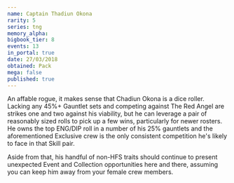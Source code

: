 ```yaml
---
name: Captain Thadiun Okona
rarity: 5
series: tng
memory_alpha:
bigbook_tier: 8
events: 13
in_portal: true
date: 27/03/2018
obtained: Pack
mega: false
published: true
---
```


An affable rogue, it makes sense that Chadiun Okona is a dice roller. Lacking any 45%+ Gauntlet sets and competing against The Red Angel are strikes one and two against his viability, but he can leverage a pair of reasonably sized rolls to pick up a few wins, particularly for newer rosters. He owns the top ENG/DIP roll in a number of his 25% gauntlets and the aforementioned Exclusive crew is the only consistent competition he's likely to face in that Skill pair.

Aside from that, his handful of non-HFS traits should continue to present unexpected Event and Collection opportunities here and there, assuming you can keep him away from your female crew members.
